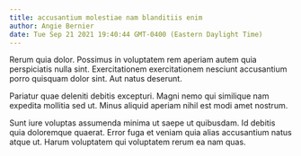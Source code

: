 ```yaml
---
title: accusantium molestiae nam blanditiis enim
author: Angie Bernier
date: Tue Sep 21 2021 19:40:44 GMT-0400 (Eastern Daylight Time)
---
```

Rerum quia dolor. Possimus in voluptatem rem aperiam autem quia perspiciatis nulla sint. Exercitationem exercitationem nesciunt accusantium porro quisquam dolor sint. Aut natus deserunt.

 Pariatur quae deleniti debitis excepturi. Magni nemo qui similique nam expedita mollitia sed ut. Minus aliquid aperiam nihil est modi amet nostrum.

 Sunt iure voluptas assumenda minima ut saepe ut quibusdam. Id debitis quia doloremque quaerat. Error fuga et veniam quia alias accusantium natus atque ut. Harum voluptatem qui voluptatem rerum ea nam quas.